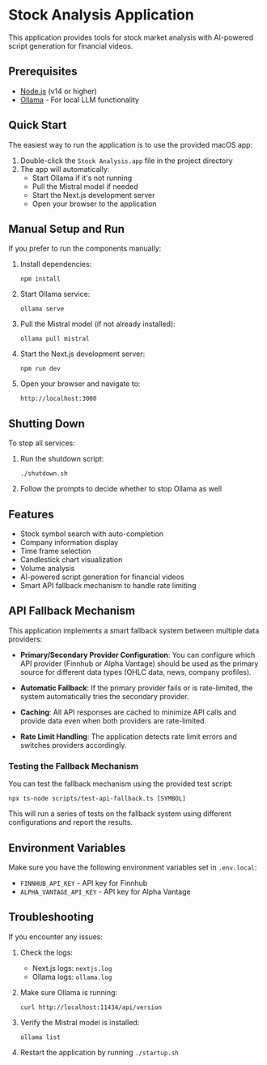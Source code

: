 # Stock Analysis Application

This application provides tools for stock market analysis with AI-powered script generation for financial videos.

## Prerequisites

- [Node.js](https://nodejs.org/) (v14 or higher)
- [Ollama](https://ollama.com/download) - For local LLM functionality

## Quick Start

The easiest way to run the application is to use the provided macOS app:

1. Double-click the `Stock Analysis.app` file in the project directory
2. The app will automatically:
   - Start Ollama if it's not running
   - Pull the Mistral model if needed
   - Start the Next.js development server
   - Open your browser to the application

## Manual Setup and Run

If you prefer to run the components manually:

1. Install dependencies:
   ```
   npm install
   ```

2. Start Ollama service:
   ```
   ollama serve
   ```

3. Pull the Mistral model (if not already installed):
   ```
   ollama pull mistral
   ```

4. Start the Next.js development server:
   ```
   npm run dev
   ```

5. Open your browser and navigate to:
   ```
   http://localhost:3000
   ```

## Shutting Down

To stop all services:

1. Run the shutdown script:
   ```
   ./shutdown.sh
   ```
   
2. Follow the prompts to decide whether to stop Ollama as well

## Features

- Stock symbol search with auto-completion
- Company information display
- Time frame selection
- Candlestick chart visualization
- Volume analysis
- AI-powered script generation for financial videos
- Smart API fallback mechanism to handle rate limiting

## API Fallback Mechanism

This application implements a smart fallback system between multiple data providers:

- **Primary/Secondary Provider Configuration**: You can configure which API provider (Finnhub or Alpha Vantage) should be used as the primary source for different data types (OHLC data, news, company profiles).

- **Automatic Fallback**: If the primary provider fails or is rate-limited, the system automatically tries the secondary provider.

- **Caching**: All API responses are cached to minimize API calls and provide data even when both providers are rate-limited.

- **Rate Limit Handling**: The application detects rate limit errors and switches providers accordingly.

### Testing the Fallback Mechanism

You can test the fallback mechanism using the provided test script:

```
npx ts-node scripts/test-api-fallback.ts [SYMBOL]
```

This will run a series of tests on the fallback system using different configurations and report the results.

## Environment Variables

Make sure you have the following environment variables set in `.env.local`:

- `FINNHUB_API_KEY` - API key for Finnhub
- `ALPHA_VANTAGE_API_KEY` - API key for Alpha Vantage

## Troubleshooting

If you encounter any issues:

1. Check the logs:
   - Next.js logs: `nextjs.log`
   - Ollama logs: `ollama.log`

2. Make sure Ollama is running:
   ```
   curl http://localhost:11434/api/version
   ```

3. Verify the Mistral model is installed:
   ```
   ollama list
   ```

4. Restart the application by running `./startup.sh`
